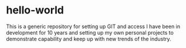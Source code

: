# hello-world
This is a generic repository for setting up GIT and access
I have been in development for 10 years and setting up my own personal projects to demonstrate capability and keep up with new trends of the industry. 
